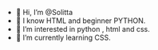 - 👋 Hi, I’m @Solitta
- 💯 I know HTML and beginner PYTHON.
- 👀 I’m interested in python , html and css.
- 🌱 I’m currently learning CSS.



<!---
Solitta/Solitta is a ✨ special ✨ repository because its `README.md` (this file) appears on your GitHub profile.
You can click the Preview link to take a look at your changes.
--->
